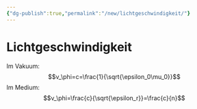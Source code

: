 ```yaml
---
{"dg-publish":true,"permalink":"/new/lichtgeschwindigkeit/"}
---
```


# Lichtgeschwindigkeit
Im Vakuum: 
$$v_\phi=c=\frac{1}{\sqrt{\epsilon_0\mu_0}}$$
Im Medium: 
$$v_\phi=\frac{c}{\sqrt{\epsilon_r}}=\frac{c}{n}$$

